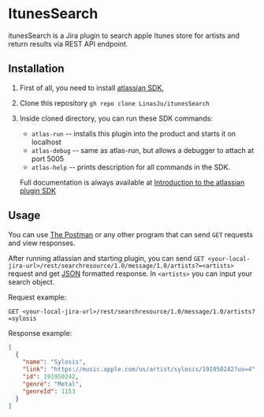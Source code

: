# ItunesSearch #

itunesSearch is a Jira plugin to search apple Itunes store for artists and return results via REST API endpoint.

## Installation #

1. First of all, you need to install
   [atlassian SDK.](https://developer.atlassian.com/server/framework/atlassian-sdk/downloads/)
2. Clone this repository ```gh repo clone LinasJu/itunesSearch```
3. Inside cloned directory, you can run these SDK commands:
    * ```atlas-run``` -- installs this plugin into the product and starts it on localhost
    * ```atlas-debug``` -- same as atlas-run, but allows a debugger to attach at port 5005
    * ```atlas-help``` -- prints description for all commands in the SDK.

   Full documentation is always available at
   [Introduction to the atlassian plugin SDK](https://developer.atlassian.com/display/DOCS/Introduction+to+the+Atlassian+Plugin+SDK)

## Usage #

You can use [The Postman](https://www.postman.com/downloads/) or any other program that can send ```GET``` requests and
view responses.

After running atlassian and starting plugin, you can
send ```GET <your-local-jira-url>/rest/searchresource/1.0/message/1.0/artists?=<artists>``` request and
get [JSON](https://www.json.org/) formatted response. In ```<artists>``` you can input your search object.

Request example:

```GET <your-local-jira-url>/rest/searchresource/1.0/message/1.0/artists?=sylosis```

Response example:

```json
[
  {
    "name": "Sylosis",
    "link": "https://music.apple.com/us/artist/sylosis/191950242?uo=4",
    "id": 191950242,
    "genre": "Metal",
    "genreId": 1153
  }
]
```